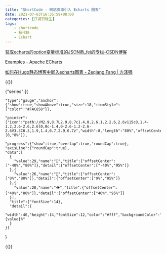 ```yaml
---
title: "ShortCode - 网站页面引入 Echarts 图表"
date: 2021-07-03T16:36:59+08:00
categories: [江湖百晓生]
tags:
    - shortcode
    - 短代码
    - Echart
---
```




[获取echarts的option变量标准的JSON串_fei的专栏-CSDN博客](https://blog.csdn.net/yaosilani/article/details/81668283)

[Examples - Apache ECharts](https://echarts.apache.org/examples/zh/index.html)

[如何在Hugo静态博客中嵌入echarts图表 - Zeqiang Fang | 方泽强](https://zeqiang.fun/post/techstack/echarts/)

{{<echarts charts_id="210703-01" width="100%" height="20rem">}}

  {"series":[{

    "type":"gauge","anchor":{"show":true,"showAbove":true,"size":18,"itemStyle":{"color":"#FAC858"}},
      
    "pointer":{"icon":"path://M2.9,0.7L2.9,0.7c1.4,0,2.6,1.2,2.6,2.6v115c0,1.4-1.2,2.6-2.6,2.6l0,0c-1.4,0-2.6-1.2-2.6-2.6V3.3C0.3,1.9,1.4,0.7,2.9,0.7z","width":8,"length":"80%","offsetCenter":[0,"8%"]},
      
    "progress":{"show":true,"overlap":true,"roundCap":true},
    "axisLine":{"roundCap":true},
    "data":[
      {
        "value":29,"name":"🏃","title":{"offsetCenter":["-40%","80%"]},"detail":{"offsetCenter":["-40%","95%"]}
      },{
        "value":26,"name":"📖","title":{"offsetCenter":["0%","80%"]},"detail":{"offsetCenter":["0%","95%"]}
      },{
        "value":20,"name":"👁️","title":{"offsetCenter":["40%","80%"]},"detail":{"offsetCenter":["40%","95%"]}
      }],
      "title":{"fontSize":14},
      "detail":{
        "width":40,"height":14,"fontSize":12,"color":"#fff","backgroundColor":"auto","borderRadius":3,"formatter":"{value}%"
      }
    }]
  }

{{</echarts>}}

